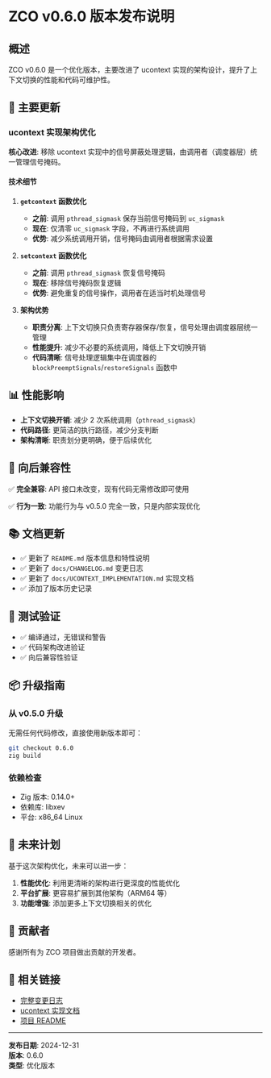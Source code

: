 # ZCO v0.6.0 版本发布说明

## 概述

ZCO v0.6.0 是一个优化版本，主要改进了 ucontext 实现的架构设计，提升了上下文切换的性能和代码可维护性。

## 🚀 主要更新

### ucontext 实现架构优化

**核心改进**: 移除 ucontext 实现中的信号屏蔽处理逻辑，由调用者（调度器层）统一管理信号掩码。

#### 技术细节

1. **`getcontext` 函数优化**
   - **之前**: 调用 `pthread_sigmask` 保存当前信号掩码到 `uc_sigmask`
   - **现在**: 仅清零 `uc_sigmask` 字段，不再进行系统调用
   - **优势**: 减少系统调用开销，信号掩码由调用者根据需求设置

2. **`setcontext` 函数优化**
   - **之前**: 调用 `pthread_sigmask` 恢复信号掩码
   - **现在**: 移除信号掩码恢复逻辑
   - **优势**: 避免重复的信号操作，调用者在适当时机处理信号

3. **架构优势**
   - **职责分离**: 上下文切换只负责寄存器保存/恢复，信号处理由调度器层统一管理
   - **性能提升**: 减少不必要的系统调用，降低上下文切换开销
   - **代码清晰**: 信号处理逻辑集中在调度器的 `blockPreemptSignals`/`restoreSignals` 函数中

## 📊 性能影响

- **上下文切换开销**: 减少 2 次系统调用（`pthread_sigmask`）
- **代码路径**: 更简洁的执行路径，减少分支判断
- **架构清晰**: 职责划分更明确，便于后续优化

## 🔄 向后兼容性

✅ **完全兼容**: API 接口未改变，现有代码无需修改即可使用

✅ **行为一致**: 功能行为与 v0.5.0 完全一致，只是内部实现优化

## 📚 文档更新

- ✅ 更新了 `README.md` 版本信息和特性说明
- ✅ 更新了 `docs/CHANGELOG.md` 变更日志
- ✅ 更新了 `docs/UCONTEXT_IMPLEMENTATION.md` 实现文档
- ✅ 添加了版本历史记录

## 🧪 测试验证

- ✅ 编译通过，无错误和警告
- ✅ 代码架构改进验证
- ✅ 向后兼容性验证

## 📦 升级指南

### 从 v0.5.0 升级

无需任何代码修改，直接使用新版本即可：

```bash
git checkout 0.6.0
zig build
```

### 依赖检查

- Zig 版本: 0.14.0+
- 依赖库: libxev
- 平台: x86_64 Linux

## 🔮 未来计划

基于这次架构优化，未来可以进一步：

1. **性能优化**: 利用更清晰的架构进行更深度的性能优化
2. **平台扩展**: 更容易扩展到其他架构（ARM64 等）
3. **功能增强**: 添加更多上下文切换相关的优化

## 📝 贡献者

感谢所有为 ZCO 项目做出贡献的开发者。

## 🔗 相关链接

- [完整变更日志](../CHANGELOG.md)
- [ucontext 实现文档](./UCONTEXT_IMPLEMENTATION.md)
- [项目 README](../README.md)

---

**发布日期**: 2024-12-31  
**版本**: 0.6.0  
**类型**: 优化版本

